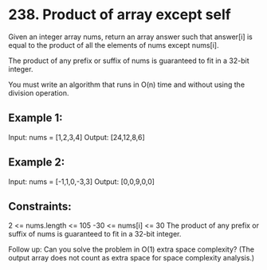 # 238. Product of array except self

Given an integer array nums, return an array answer such that answer[i] is equal to the product of all the elements of nums except nums[i].

The product of any prefix or suffix of nums is guaranteed to fit in a 32-bit integer.

You must write an algorithm that runs in O(n) time and without using the division operation.


## Example 1:

Input: nums = [1,2,3,4]
Output: [24,12,8,6]

## Example 2:

Input: nums = [-1,1,0,-3,3]
Output: [0,0,9,0,0]
 

## Constraints:

2 <= nums.length <= 105
-30 <= nums[i] <= 30
The product of any prefix or suffix of nums is guaranteed to fit in a 32-bit integer.
 

Follow up: Can you solve the problem in O(1) extra space complexity? (The output array does not count as extra space for space complexity analysis.)
